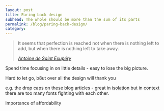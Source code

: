 ```yaml
---
layout: post
title: Paring back design
subhead: The whole should be more than the sum of its parts
permalink: /blog/paring-back-design/
category: 
---
```


<blockquote class="callout__quote intro__quote">
    <p>It seems that perfection is reached not when there is nothing left to add, but when there is nothing left to take away.</p>
    <cite><a href="http://en.wikipedia.org/wiki/KISS_principle#Variants" class="link__new-window">Antoine de Saint Exup&eacute;ry</a></cite>
</blockquote>

Spend time focusing in on little details - easy to lose the big picture. 

Hard to let go, b8ut over all the design will thank you

e.g. the drop caps on these blog articles - great in isolation but in context there are too many fonts fighting with each other. 

Importance of affordability







